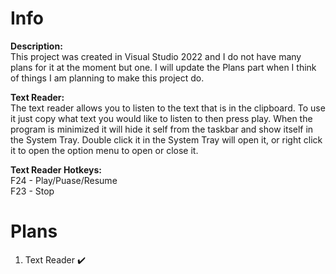 ﻿# Info
**Description:**<br>
This project was created in Visual Studio 2022 and I do not have many plans for it at the moment but one. 
I will update the Plans part when I think of things I am planning to make this project do.

**Text Reader:**<br>
The text reader allows you to listen to the text that is in the clipboard. 
To use it just copy what text you would like to listen to then press play.
When the program is minimized it will hide it self from the taskbar and show itself in the System Tray.
Double click it in the System Tray will open it, or right click it to open the option menu to open or close it.

**Text Reader Hotkeys:**<br>
F24 - Play/Puase/Resume<br>
F23 - Stop

# Plans
1) Text Reader ✔️